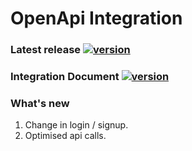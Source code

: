 # OpenApi Integration

### Latest release [![version](https://img.shields.io/badge/version-1.0.1-green)](https://github.com/CocoaPods/Specs/blob/master/Specs/3/4/b/OpenAPI/1.0.1/OpenAPI.podspec.json)
### Integration Document [![version](https://img.shields.io/badge/Documentation-blue)](https://github.com/In-telligentLLC/openapi-ios/blob/P000851903-4552-open-api-i-os-writing-new-openapi-markdownlanguage/OpenApi%20integration.md)
### What's new
 1. Change in login / signup.
 2. Optimised api calls.
